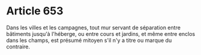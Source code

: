 # Article 653

Dans les villes et les campagnes, tout mur servant de séparation entre bâtiments jusqu'à l'héberge, ou entre cours et jardins, et même entre enclos dans les champs, est présumé mitoyen s'il n'y a titre ou marque du contraire.